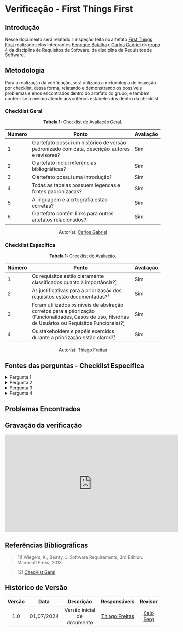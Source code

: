 # Verificação - First Things First

## Introdução

Nesse documento será relatado a inspeção feita no artefato [First Things First](https://github.com/Requisitos-de-Software/2024.1-Gov.br/blob/main/docs/priorizacao/FirstThingsFirst.md) realizado pelos integrantes [Henrique Batalha](https://github.com/HeBatalha) e [Carlos Gabriel](https://github.com/TheCarlosRamos) do [grupo 4](https://github.com/Requisitos-de-Software/2024.1-Gov.br) da disciplina de Requisitos de Software. da disciplina de Requisitos de Software.

## Metodologia

Para a realização da verificação, será utilizada a metodologia de inspeção por checklist, dessa forma, relatando e demonstrando os possíveis problemas e erros encontrados dentro do artefato do grupo, e também conferir se o mesmo atende aos critérios estabelecidos dentro da checklist.

### Checklist Geral

<font><p style="text-align: center">**Tabela 1:** Checklist de Avaliação Geral.</p></font>

| Número  | Ponto                                                                                                            | Avaliação        |
|-----|----------------------------------------------------------------------------------------------------------------------|------------------|
| 1   | O artefato possui um histórico de versão padronizado com data, descrição, autores e revisores?                       |        Sim          |
| 2   | O artefato inclui referências bibliográficas?                                                                        |        Sim          |
| 3   | O artefato possui uma introdução?                                                                                    |        Sim          |
| 4   | Todas as tabelas possuem legendas e fontes padronizadas?                                                             |        Sim          |
| 5  | A linguagem e a ortografia estão corretas?                                                                            |        Sim          |
| 6  | O artefato contém links para outros artefatos relacionados?                                                           |        Sim          |

<div align="center">Autor(a): <a href="https://github.com/TheCarlosRamos">Carlos Gabriel</a></div>

### Checklist Específica


<font><p style="text-align: center">**Tabela 1:** Checklist de Avaliação.</p></font>

| Número | Ponto                                                                                                  | Avaliação         |
|--------|--------------------------------------------------------------------------------------------------------|------------------|
| 1      | 	Os requisitos estão claramente classificados quanto à importância?[¹](#ref1) |         Sim         |
| 2      | As justificativas para a priorização dos requisitos estão documentadas?[¹](#ref1)                 |      Sim            |
| 3      | Foram utilizados os niveis de abstração corretos para a priorização (Funcionalidades, Casos de uso, Histórias de Usuários ou Requisitos Funcionais)?[¹](#ref1)              |       Sim           |
| 4      | Os stakeholders e papéis exercidos durante a priorização estão claros?[¹](#ref1) |       Sim         |

<div align="center">Autor(a): <a href="https://github.com/thiagorfreitas">Thiago Freitas</a></div> 

## Fontes das perguntas - Checklist Específica

</details>
<details><summary>Pergunta 1</summary>
<img src="assets/verificacao/ftf_pergunta1_ref.png" alt="ref" width="700"/>
</details>

</details>
<details><summary>Pergunta 2</summary>
<img src="assets/verificacao/ftf_pergunta1_ref.png" alt="ref" width="700"/>
</details>

</details>
<details><summary>Pergunta 3</summary>
<img src="assets/verificacao/ftf_pergunta2_ref.png" alt="ref" width="700"/>
</details>

</details>
<details><summary>Pergunta 4</summary>
<img src="assets/verificacao/ftf_pergunta3_ref.png" alt="ref" width="700"/>
</details>


## Problemas Encontrados


## Gravação da verificação

<iframe width="560" height="315" src="https://www.youtube.com/embed/zoRPcPH9Hvg?si=pNS3eNO3CK748mDd" title="YouTube video player" frameborder="0" allow="accelerometer; autoplay; clipboard-write; encrypted-media; gyroscope; picture-in-picture; web-share" referrerpolicy="strict-origin-when-cross-origin" allowfullscreen></iframe>

## Referências Bibliográficas


<a id="ref1"></a>

<a id="ref2"></a>


> [1] Wiegers, K.; Beatty, J. Software Requirements, 3rd Edition. Microsoft Press, 2013.

> [2] [Checklist Geral](verificacao/grupo_4/verificacao_grupo4.md#metodologia)




## Histórico de Versão
| Versão | Data       | Descrição                                   | Responsáveis                                                                               | Revisor                                      |
| :----: | :--------: | :-----------------------------------------: | :----------------------------------------------------------------------------------------: | :------------------------------------------: |
|  1.0	|01/07/2024|	Versão inicial de documento	|[Thiago Freitas](https://github.com/thiagorfreitas) |[Caio Berg](https://github.com/Caio-bergbjj) |

